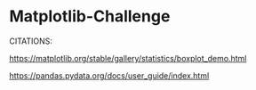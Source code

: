 # Matplotlib-Challenge

CITATIONS:

https://matplotlib.org/stable/gallery/statistics/boxplot_demo.html

https://pandas.pydata.org/docs/user_guide/index.html